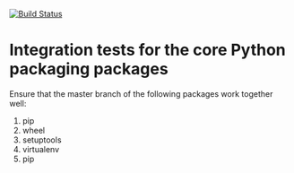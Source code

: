 [![Build Status](https://dev.azure.com/pypa/integration-test/_apis/build/status/integration-test-CI?branchName=master)](https://dev.azure.com/pypa/integration-test/_build/latest?definitionId=15&branchName=master)

# Integration tests for the core Python packaging packages
Ensure that the master branch of the following packages work together well:

1. pip
2. wheel
3. setuptools
4. virtualenv
5. pip
